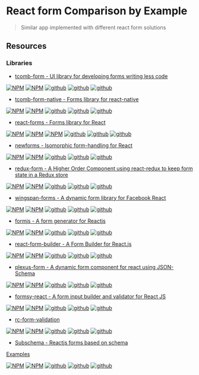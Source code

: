 # React form Comparison by Example
> Similar app implemented with different react form solutions

## Resources

### Libraries

* [tcomb-form - UI library for developing forms writing less code](https://github.com/gcanti/tcomb-form)

[![NPM](http://badge.fury.io/js/tcomb-form.svg)](http://badge.fury.io/js/tcomb-form)
[![NPM](https://img.shields.io/npm/dm/tcomb-form.svg?style=flat-square)](https://github.com/gcanti/tcomb-form)
[![github](https://img.shields.io/github/issues/gcanti/tcomb-form.svg?style=flat-square)](https://github.com/gcanti/tcomb-form/issues)
[![github](https://img.shields.io/github/stars/gcanti/tcomb-form.svg?style=flat-square)](https://github.com/gcanti/tcomb-form)
[![github](https://img.shields.io/github/forks/gcanti/tcomb-form.svg?style=flat-square)](https://github.com/gcanti/tcomb-form)

* [tcomb-form-native - Forms library for react-native](https://github.com/gcanti/tcomb-form-native)

[![NPM](http://badge.fury.io/js/tcomb-form-native.svg)](http://badge.fury.io/js/tcomb-form-native)
[![NPM](https://img.shields.io/npm/dm/tcomb-form.svg?style=flat-square)](https://github.com/gcanti/tcomb-form-native)
[![github](https://img.shields.io/github/issues/gcanti/tcomb-form-native.svg?style=flat-square)](https://github.com/gcanti/tcomb-form-native/issues)
[![github](https://img.shields.io/github/stars/gcanti/tcomb-form-native.svg?style=flat-square)](https://github.com/gcanti/tcomb-form-native)
[![github](https://img.shields.io/github/forks/gcanti/tcomb-form-native.svg?style=flat-square)](https://github.com/gcanti/tcomb-form-native)

* [react-forms - Forms library for React](https://github.com/prometheusresearch/react-forms)

[![NPM](https://nodei.co/npm/react-forms.png?downloads=true&stars=true)](https://nodei.co/npm/react-forms/)
[![NPM](http://badge.fury.io/js/react-forms.svg)](http://badge.fury.io/js/react-forms)
[![NPM](https://img.shields.io/npm/dm/tcomb-form.svg?style=flat-square)](https://github.com/prometheusresearch/react-forms)
[![github](https://img.shields.io/github/issues/prometheusresearch/react-forms.svg?style=flat-square)](https://github.com/prometheusresearch/react-forms/issues)
[![github](https://img.shields.io/github/stars/prometheusresearch/react-forms.svg?style=flat-square)](https://github.com/prometheusresearch/react-forms)
[![github](https://img.shields.io/github/forks/prometheusresearch/react-forms.svg?style=flat-square)](https://github.com/prometheusresearch/react-forms)

* [newforms - Isomorphic form-handling for React](https://github.com/insin/newforms)

[![NPM](http://badge.fury.io/js/newforms.svg)](http://badge.fury.io/js/newforms)
[![NPM](https://img.shields.io/npm/dm/newforms.svg?style=flat-square)](https://github.com/insin/newforms)
[![github](https://img.shields.io/github/issues/insin/newforms.svg?style=flat-square)](https://github.com/insin/newforms/issues)
[![github](https://img.shields.io/github/stars/insin/newforms.svg?style=flat-square)](https://github.com/insin/newforms)
[![github](https://img.shields.io/github/forks/insin/newforms.svg?style=flat-square)](https://github.com/insin/newforms)

* [redux-form - A Higher Order Component using react-redux to keep form state in a Redux store](https://github.com/erikras/redux-form)

[![NPM](http://badge.fury.io/js/redux-form.svg)](https://www.npmjs.com/package/redux-form)
[![NPM](https://img.shields.io/npm/dm/redux-form.svg?style=flat-square)](https://www.npmjs.com/package/redux-form)
[![github](https://img.shields.io/github/issues/erikras/redux-form.svg?style=flat-square)](https://github.com/erikras/redux-form/issues)
[![github](https://img.shields.io/github/stars/erikras/redux-form.svg?style=flat-square)](https://github.com/erikras/redux-form)
[![github](https://img.shields.io/github/forks/erikras/redux-form.svg?style=flat-square)](https://github.com/erikras/redux-form)

* [wingspan-forms - A dynamic form library for Facebook React](https://github.com/wingspan/wingspan-forms)

[![NPM](http://badge.fury.io/js/wingspan-forms.svg)](https://www.npmjs.com/package/wingspan-forms)
[![NPM](https://img.shields.io/npm/dm/wingspan-forms.svg?style=flat-square)](https://www.npmjs.com/package/wingspan-forms)
[![github](https://img.shields.io/github/issues/wingspan/wingspan-forms.svg?style=flat-square)](https://github.com/wingspan/wingspan-forms/issues)
[![github](https://img.shields.io/github/stars/wingspan/wingspan-forms.svg?style=flat-square)](https://github.com/wingspan/wingspan-forms)
[![github](https://img.shields.io/github/forks/wingspan/wingspan-forms.svg?style=flat-square)](https://github.com/wingspan/wingspan-forms)

* [formjs - A form generator for Reactjs](https://github.com/zackify/formjs)

[![NPM](http://badge.fury.io/js/formjs.svg)](https://www.npmjs.com/package/formjs)
[![NPM](https://img.shields.io/npm/dm/formjs.svg?style=flat-square)](https://www.npmjs.com/package/formjs)
[![github](https://img.shields.io/github/issues/zackify/formjs.svg?style=flat-square)](https://github.com/zackify/formjs/issues)
[![github](https://img.shields.io/github/stars/zackify/formjs.svg?style=flat-square)](https://github.com/zackify/formjs)
[![github](https://img.shields.io/github/forks/zackify/formjs.svg?style=flat-square)](https://github.com/zackify/formjs)

* [react-form-builder - A Form Builder for React.js](https://github.com/quri/react-form-builder)

[![NPM](http://badge.fury.io/js/react-form-builder.svg)](https://www.npmjs.com/package/react-form-builder)
[![NPM](https://img.shields.io/npm/dm/react-form-builder.svg?style=flat-square)](https://www.npmjs.com/package/react-form-builder)
[![github](https://img.shields.io/github/issues/quri/react-form-builder.svg?style=flat-square)](https://github.com/quri/react-form-builder/issues)
[![github](https://img.shields.io/github/stars/quri/react-form-builder.svg?style=flat-square)](https://github.com/quri/react-form-builder)
[![github](https://img.shields.io/github/forks/quri/react-form-builder.svg?style=flat-square)](https://github.com/quri/react-form-builder)

* [plexus-form - A dynamic form component for react using JSON-Schema](https://github.com/AppliedMathematicsANU/plexus-form)

[![NPM](http://badge.fury.io/js/plexus-form.svg)](https://www.npmjs.com/package/plexus-form)
[![NPM](https://img.shields.io/npm/dm/plexus-form.svg?style=flat-square)](https://www.npmjs.com/package/plexus-form)
[![github](https://img.shields.io/github/issues/AppliedMathematicsANU/plexus-form.svg?style=flat-square)](https://github.com/AppliedMathematicsANU/plexus-form/issues)
[![github](https://img.shields.io/github/stars/AppliedMathematicsANU/plexus-form.svg?style=flat-square)](https://github.com/AppliedMathematicsANU/plexus-form)
[![github](https://img.shields.io/github/forks/AppliedMathematicsANU/plexus-form.svg?style=flat-square)](https://github.com/AppliedMathematicsANU/plexus-form)

* [formsy-react - A form input builder and validator for React JS](https://github.com/christianalfoni/formsy-react)

[![NPM](http://badge.fury.io/js/formsy-react.svg)](https://www.npmjs.com/package/formsy-react)
[![NPM](https://img.shields.io/npm/dm/formsy-react.svg?style=flat-square)](https://www.npmjs.com/package/formsy-react)
[![github](https://img.shields.io/github/issues/christianalfoni/formsy-react.svg?style=flat-square)](https://github.com/christianalfoni/formsy-react/issues)
[![github](https://img.shields.io/github/stars/christianalfoni/formsy-react.svg?style=flat-square)](https://github.com/christianalfoni/formsy-react)
[![github](https://img.shields.io/github/forks/christianalfoni/formsy-react.svg?style=flat-square)](https://github.com/christianalfoni/formsy-react)

* [rc-form-validation](https://github.com/react-component/form-validation)

[![NPM](http://badge.fury.io/js/rc-form-validation.svg)](https://www.npmjs.com/package/rc-form-validation)
[![NPM](https://img.shields.io/npm/dm/rc-form-validation.svg?style=flat-square)](https://www.npmjs.com/package/rc-form-validation)
[![github](https://img.shields.io/github/issues/react-component/form-validation.svg?style=flat-square)](https://github.com/react-component/form-validation/issues)
[![github](https://img.shields.io/github/stars/react-component/form-validation.svg?style=flat-square)](https://github.com/react-component/form-validation)
[![github](https://img.shields.io/github/forks/react-component/form-validation.svg?style=flat-square)](https://github.com/react-component/form-validation)

* [Subschema - Reactjs forms based on schema](https://github.com/jspears/subschema)

[Examples](http://jspears.github.io/subschema)

[![NPM](http://badge.fury.io/js/subschema.svg)](https://www.npmjs.com/package/subschema)
[![NPM](https://img.shields.io/npm/dm/subschema.svg?style=flat-square)](https://www.npmjs.com/package/subschema)
[![github](https://img.shields.io/github/issues/jspears/subschema.svg?style=flat-square)](https://github.com/jspears/subschema/issues)
[![github](https://img.shields.io/github/stars/jspears/subschema.svg?style=flat-square)](https://github.com/jspears/subschema)
[![github](https://img.shields.io/github/forks/jspears/subschema.svg?style=flat-square)](https://github.com/jspears/subschema)

